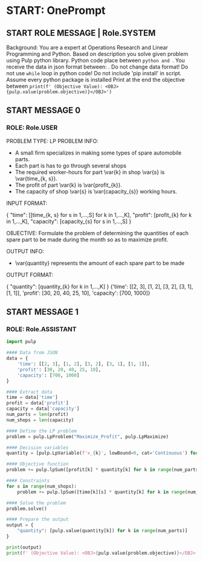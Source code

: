 # START: OnePrompt 
## START ROLE MESSAGE | Role.SYSTEM 
Background: You are a expert at Operations Research and Linear Programming and Python. Based on description you solve given problem using Pulp python library. Python code place between ```python and ```. You receive the data in json format between: <DATA></DATA>. Do not change data format! Do not use `while` loop in python code! Do not include 'pip install' in script. Assume every python package is installed Print at the end the objective between <OBJ></OBJ> `print(f' (Objective Value): <OBJ>{pulp.value(problem.objective)}</OBJ>')`  
## START MESSAGE 0 
### ROLE: Role.USER
<DESCRIPTION>
PROBLEM TYPE: LP
PROBLEM INFO:

- A small firm specializes in making some types of spare automobile parts. 
- Each part is has to go through several shops 
- The required worker-hours for part \var{k} in shop \var{s} is \var{time_{k, s}}.
- The profit of part \var{k} is \var{profit_{k}}.
- The capacity of shop \var{s} is \var{capacity_{s}} working hours.

INPUT FORMAT:

{
	"time": [[time_{k, s} for s in 1,...,S] for k in 1,...,K],
	"profit": [profit_{k} for k in 1,...,K],
	"capacity": [capacity_{s} for s in 1,...,S]
}


OBJECTIVE: Formulate the problem of determining the quantities of each spare part to be made during the month so as to maximize profit.

OUTPUT INFO:

- \var{quantity} represents the amount of each spare part to be made

OUTPUT FORMAT:

{
	"quantity": [quantity_{k} for k in 1,...,K]
}
</DESCRIPTION>
<DATA>
{'time': [[2, 3], [1, 2], [3, 2], [3, 1], [1, 1]], 'profit': [30, 20, 40, 25, 10], 'capacity': [700, 1000]}</DATA>


## START MESSAGE 1 
### ROLE: Role.ASSISTANT
```python
import pulp

#### Data from JSON
data = {
    'time': [[2, 3], [1, 2], [3, 2], [3, 1], [1, 1]],
    'profit': [30, 20, 40, 25, 10],
    'capacity': [700, 1000]
}

#### Extract data
time = data['time']
profit = data['profit']
capacity = data['capacity']
num_parts = len(profit)
num_shops = len(capacity)

#### Define the LP problem
problem = pulp.LpProblem("Maximize_Profit", pulp.LpMaximize)

#### Decision variables
quantity = [pulp.LpVariable(f'x_{k}', lowBound=0, cat='Continuous') for k in range(num_parts)]

#### Objective function
problem += pulp.lpSum([profit[k] * quantity[k] for k in range(num_parts)])

#### Constraints
for s in range(num_shops):
    problem += pulp.lpSum([time[k][s] * quantity[k] for k in range(num_parts)]) <= capacity[s]

#### Solve the problem
problem.solve()

#### Prepare the output
output = {
    "quantity": [pulp.value(quantity[k]) for k in range(num_parts)]
}

print(output)
print(f' (Objective Value): <OBJ>{pulp.value(problem.objective)}</OBJ>')
```

